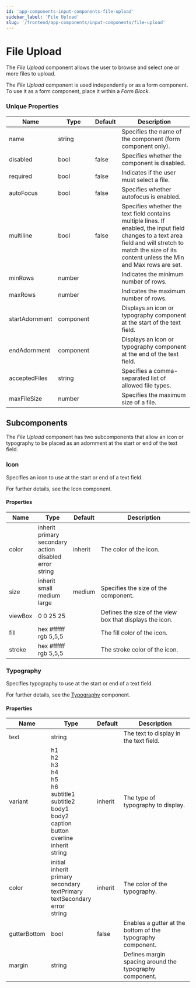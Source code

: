 ```yaml
---
id: 'app-components-input-components-file-upload'
sidebar_label: 'File Upload'
slug: '/frontend/app-components/input-components/file-upload'
---
```


# File Upload
The *File Upload* component allows the user to browse and select one or more files to upload. 

The *File Upload* component is used independently or as a form component. To use it as a form component, place it within a *Form Block*.

### Unique Properties
<table>
<thead>
<tr><th>Name</th><th>Type</th><th>Default</th><th>Description</th></tr>
</thead>
<tbody>
<tr><td>name</td><td>string</td><td></td><td>Specifies the name of the component (form component only).</td></tr>
<tr><td>disabled</td><td>bool</td><td>false</td><td>Specifies whether the component is disabled.</td></tr>
<tr><td>required</td><td>bool</td><td>false</td><td>Indicates if the user must select a file.</td></tr>
<tr><td>autoFocus</td><td>bool</td><td>false</td><td>Specifies whether autofocus is enabled.</td></tr>
<tr><td>multiline</td><td>bool</td><td>false</td><td>Specifies whether the text field contains multiple lines. If enabled, the input field changes to a text area field and will stretch to match the size of its content unless the Min and Max rows are set.</td></tr>
<tr><td>minRows</td><td>number</td><td></td><td>Indicates the minimum number of rows.</td></tr>
<tr><td>maxRows</td><td>number</td><td></td><td>Indicates the maximum number of rows.</td></tr>
<tr><td>startAdornment</td><td>component</td><td></td><td>Displays an icon or typography component at the start of the text field.</td></tr>
<tr><td>endAdornment</td><td>component</td><td></td><td>Displays an icon or typography component at the end of the text field.</td></tr>
<tr><td>acceptedFiles</td><td>string</td><td></td><td>Specifies a comma-separated list of allowed file types.</td></tr>
<tr><td>maxFileSize</td><td>number</td><td></td><td>Specifies the maximum size of a file.</td></tr>
</tbody>
</table>

## Subcomponents
The *File Upload* component has two subcomponents that allow an icon or typography to be placed as an adornment at the start or end of the text field.

### Icon
Specifies an icon to use at the start or end of a text field.

For further details, see the Icon component.

#### Properties
<table>
<thead>
<tr><th>Name</th><th>Type</th><th>Default</th><th>Description</th></tr>
</thead>
<tbody>
<tr><td>color</td><td>inherit<br/>primary<br/>secondary<br/>action<br/>disabled<br/>error<br/>string</td><td>inherit</td><td>The color of the icon.</td></tr>
<tr><td>size</td><td>inherit<br/>small<br/>medium<br/>large</td><td>medium</td><td>Specifies the size of the component.</td></tr>
<tr><td>viewBox</td><td>0 0 25 25<br/></td><td></td><td>Defines the size of the view box that displays the icon.</td></tr>
<tr><td>fill</td><td>hex #ffffff<br/>rgb 5,5,5</td><td></td><td>The fill color of the icon.</td></tr>
<tr><td>stroke</td><td>hex #ffffff<br/>rgb 5,5,5</td><td></td><td>The stroke color of the icon.</td></tr>
</tbody>
</table>

### Typography
Specifies typography to use at the start or end of a text field.

For further details, see the [Typography](./app-components-other-components-typography) component.

#### Properties
<table>
<thead>
<tr><th>Name</th><th>Type</th><th>Default</th><th>Description</th></tr>
</thead>
<tbody>
<tr><td>text</td><td>string</td><td></td><td>The text to display in the text field.</td></tr>
<tr><td>variant</td><td>h1<br/>h2<br/>h3<br/>h4<br/>h5<br/>h6<br/>subtitle1<br/>subtitle2<br/>body1<br/>body2<br/>caption<br/>button<br/>overline<br/>inherit<br/>string</td><td>inherit</td><td>The type of typography to display.</td></tr>
<tr><td>color</td><td>initial<br/>inherit<br/>primary<br/>secondary<br/>textPrimary<br/>textSecondary<br/>error<br/>string</td><td>inherit</td><td>The color of the typography.</td></tr>
<tr><td>gutterBottom</td><td>bool</td><td>false</td><td>Enables a gutter at the bottom of the typography component.</td></tr>
<tr><td>margin</td><td>string</td><td></td><td>Defines margin spacing around the typography component.</td></tr>
</tbody>
</table>



